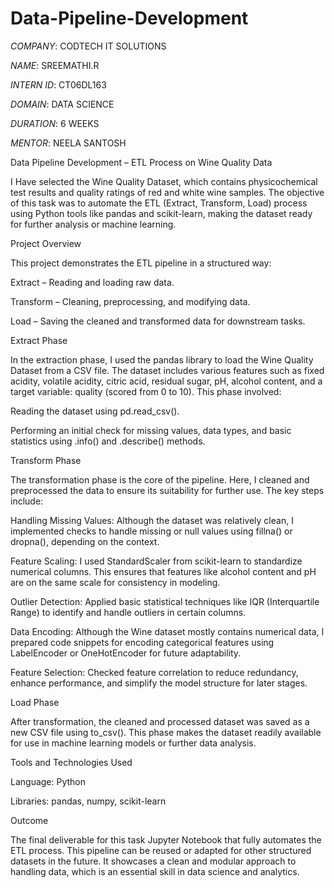 # Data-Pipeline-Development

*COMPANY*: CODTECH IT SOLUTIONS

*NAME*: SREEMATHI.R

*INTERN ID*: CT06DL163

*DOMAIN*: DATA SCIENCE

*DURATION*: 6 WEEKS

*MENTOR*: NEELA SANTOSH

 Data Pipeline Development – ETL Process on Wine Quality Data

 I Have selected the Wine Quality Dataset, which contains physicochemical test results and quality ratings of red and white wine samples. The objective of this task was to automate the ETL (Extract, Transform, Load) process using Python tools like pandas and scikit-learn, making the dataset ready for further analysis or machine learning.

Project Overview

This project demonstrates the ETL pipeline in a structured way:

Extract – Reading and loading raw data.

Transform – Cleaning, preprocessing, and modifying data.

Load – Saving the cleaned and transformed data for downstream tasks.

Extract Phase

In the extraction phase, I used the pandas library to load the Wine Quality Dataset from a CSV file. The dataset includes various features such as fixed acidity, volatile acidity, citric acid, residual sugar, pH, alcohol content, and a target variable: quality (scored from 0 to 10). This phase involved:

Reading the dataset using pd.read_csv().

Performing an initial check for missing values, data types, and basic statistics using .info() and .describe() methods.

Transform Phase

The transformation phase is the core of the pipeline. Here, I cleaned and preprocessed the data to ensure its suitability for further use. The key steps include:

Handling Missing Values: Although the dataset was relatively clean, I implemented checks to handle missing or null values using fillna() or dropna(), depending on the context.

Feature Scaling: I used StandardScaler from scikit-learn to standardize numerical columns. This ensures that features like alcohol content and pH are on the same scale for consistency in modeling.

Outlier Detection: Applied basic statistical techniques like IQR (Interquartile Range) to identify and handle outliers in certain columns.

Data Encoding: Although the Wine dataset mostly contains numerical data, I prepared code snippets for encoding categorical features using LabelEncoder or OneHotEncoder for future adaptability.

Feature Selection: Checked feature correlation to reduce redundancy, enhance performance, and simplify the model structure for later stages.

Load Phase

After transformation, the cleaned and processed dataset was saved as a new CSV file using to_csv(). This phase makes the dataset readily available for use in machine learning models or further data analysis.

Tools and Technologies Used

Language: Python

Libraries: pandas, numpy, scikit-learn

Outcome

The final deliverable for this task Jupyter Notebook that fully automates the ETL process. This pipeline can be reused or adapted for other structured datasets in the future. It showcases a clean and modular approach to handling data, which is an essential skill in data science and analytics.



